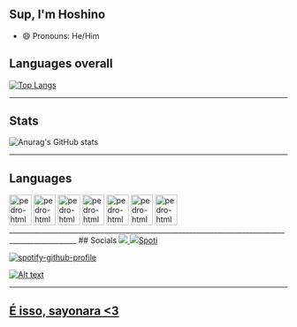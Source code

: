 ## Sup, I'm Hoshino 
- 😄 Pronouns: He/Him 
## Languages overall 
[![Top Langs](https://github-readme-stats.vercel.app/api/top-langs/?username=Hoshino2123&layout=donut-vertical&theme=dark&langs_count=9000)](https://github.com/anuraghazra/github-readme-stats)
_________________________________________________________________________________________________
## Stats 
![Anurag's GitHub stats](https://github-readme-stats.vercel.app/api?username=Hoshino2123&show_icons=true&theme=dark&locale=pt-pt&include_all_commits=true)  
_________________________________________________________________________________________________
## Languages 
<div style="display inline_block">
<img align="center" alt="pedro-html" height="55" width="40" src="https://cdn.jsdelivr.net/gh/devicons/devicon@latest/icons/html5/html5-original.svg" />
<img align="center" alt="pedro-html" height="55" width="40" src="https://cdn.jsdelivr.net/gh/devicons/devicon@latest/icons/css3/css3-original-wordmark.svg" />
<img align="center" alt="pedro-html" height="55" width="40" src="https://cdn.jsdelivr.net/gh/devicons/devicon@latest/icons/javascript/javascript-original.svg" />
<img align="center" alt="pedro-html" height="55" width="40" src="https://cdn.jsdelivr.net/gh/devicons/devicon@latest/icons/tailwindcss/tailwindcss-original-wordmark.svg" />
<img align="center" alt="pedro-html" height="55" width="40" src="https://cdn.jsdelivr.net/gh/devicons/devicon@latest/icons/cplusplus/cplusplus-original.svg" />
<img align="center" alt="pedro-html" height="55" width="40" src="https://cdn.jsdelivr.net/gh/devicons/devicon@latest/icons/csharp/csharp-original.svg" />
<img align="center" alt="pedro-html" height="55" width="40" src="https://cdn.jsdelivr.net/gh/devicons/devicon@latest/icons/react/react-original-wordmark.svg" />
</div>
_________________________________________________________________________________________________
## Socials
<a href="https://www.instagram.com/_._aqua__/"><img src="https://img.shields.io/badge/Instagram-E4405F?style=for-the-badge&logo=instagram&logoColor=white">
<a href="https://x.com/CEOmualani"><img src="https://img.shields.io/badge/Twitter-1DA1F2?style=for-the-badge&logo=twitter&logoColor=white></a>





## Spoti 
![spotify-github-profile](https://spotify-github-profile.kittinanx.com/api/view.svg?uid=312izpdez5np7vhrvqxaovyycc7i&redirect=true][https://spotify-github-profile.kittinanx.com/api/view.svg?uid=312izpdez5np7vhrvqxaovyycc7i&cover_image=true&theme=default&show_offline=true&background_color=121212&interchange=true&bar_color_cover=true)

![Alt text](https://spotify-recently-played-readme.vercel.app/api?user=312izpdez5np7vhrvqxaovyycc7i&unique={true|1|on|yes)
_________________________________________________________________________________________________
## É isso, sayonara <3
<!-- Markdown -->

<!--
**Hoshino2123/Hoshino2123** is a ✨ _special_ ✨ repository because its `README.md` (this file) appears on your GitHub profile.

Here are some ideas to get you started:


-->



























